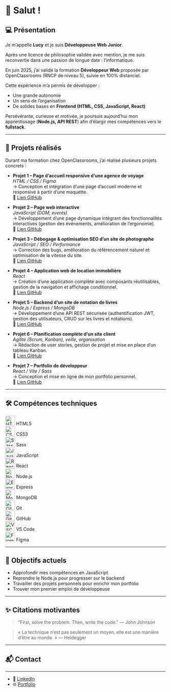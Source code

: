 # 👋 Salut !


## 💻 Présentation

Je m’appelle **Lucy** et je suis **Développeuse Web Junior**.  

Après une licence de philosophie validée avec mention, je me suis reconvertie dans une passion de longue date : l’informatique.  

En juin 2025, j’ai validé la formation **Développeur Web** proposée par OpenClassrooms (RNCP de niveau 5), suivie en 100% distanciel.  

Cette expérience m’a permis de développer :  
- Une grande autonomie  
- Un sens de l’organisation  
- De solides bases en **Frontend (HTML, CSS, JavaScript, React)**  

Persévérante, curieuse et motivée, je poursuis aujourd’hui mon apprentissage (**Node.js, API REST**) afin d’élargir mes compétences vers le **fullstack**.  

---

## 🚀 Projets réalisés

Durant ma formation chez OpenClassrooms, j’ai réalisé plusieurs projets concrets :

- **Projet 1 – Page d’accueil responsive d’une agence de voyage**  
  *HTML / CSS / Figma*  
  → Conception et intégration d’une page d’accueil moderne et responsive à partir d’une maquette.  
  🔗 [Lien GitHub](https://github.com/elhef010308/PROJET_2_Booki)

- **Projet 2 – Page web interactive**  
  *JavaScript (DOM, events)*  
  → Développement d’une page dynamique intégrant des fonctionnalités interactives (gestion des événements, amélioration de l’ergonomie).  
  🔗 [Lien GitHub](https://github.com/elhef010308/PROJET_3_Sophie_Bluel)

- **Projet 3 – Débogage & optimisation SEO d’un site de photographe**  
  *JavaScript / SEO / Performance*  
  → Correction des bugs, amélioration du référencement naturel et optimisation de la vitesse du site.  
  🔗 [Lien GitHub](https://github.com/elhef010308/PROJET_4_Nina_Carducci)

- **Projet 4 – Application web de location immobilière**  
  *React*  
  → Création d’une application complète avec composants réutilisables, gestion de la navigation et affichage conditionnel.  
  🔗 [Lien GitHub](https://github.com/elhef010308/PROJET_5_Kasa)

- **Projet 5 – Backend d’un site de notation de livres**  
  *Node.js / Express / MongoDB*  
  → Développement d’une API REST sécurisée (authentification JWT, gestion des utilisateurs, CRUD sur les livres et notations).  
  🔗 [Lien GitHub](https://github.com/elhef010308/PROJET_6_Mon_Vieux_Grimoire)

- **Projet 6 – Planification complète d’un site client**  
  *Agilité (Scrum, Kanban), veille, organisation*  
  → Rédaction de user stories, gestion de projet et mise en place d’un tableau Kanban.  
  🔗 [Lien GitHub](https://github.com/elhef010308/PROJET_7_Menu_Maker)

- **Projet 7 – Portfolio de développeur**  
  *React / Vite / Sass*  
  → Conception et mise en ligne de mon portfolio personnel.  
  🔗 [Lien GitHub](https://github.com/elhef010308/PORTFOLIO)

---

## 🛠️ Compétences techniques

<img src="https://cdn.jsdelivr.net/gh/devicons/devicon/icons/html5/html5-original.svg" alt="HTML5" width="30"/> HTML5  
<img src="https://cdn.jsdelivr.net/gh/devicons/devicon/icons/css3/css3-original.svg" alt="CSS3" width="30"/> CSS3  
<img src="https://cdn.jsdelivr.net/gh/devicons/devicon/icons/sass/sass-original.svg" alt="Sass" width="30"/> Sass  
<img src="https://cdn.jsdelivr.net/gh/devicons/devicon/icons/javascript/javascript-original.svg" alt="JavaScript" width="30"/> JavaScript  
<img src="https://cdn.jsdelivr.net/gh/devicons/devicon/icons/react/react-original.svg" alt="React" width="30"/> React  
<img src="https://cdn.jsdelivr.net/gh/devicons/devicon/icons/nodejs/nodejs-original.svg" alt="Node.js" width="30"/> Node.js  
<img src="https://cdn.jsdelivr.net/gh/devicons/devicon/icons/express/express-original.svg" alt="Express" width="30"/> Express  
<img src="https://cdn.jsdelivr.net/gh/devicons/devicon/icons/mongodb/mongodb-original.svg" alt="MongoDB" width="30"/> MongoDB  
<img src="https://cdn.jsdelivr.net/gh/devicons/devicon/icons/git/git-original.svg" alt="Git" width="30"/> Git  
<img src="https://cdn.jsdelivr.net/gh/devicons/devicon/icons/github/github-original.svg" alt="GitHub" width="30"/> GitHub  
<img src="https://cdn.jsdelivr.net/gh/devicons/devicon/icons/vscode/vscode-original.svg" alt="VSCode" width="30"/> VS Code  
<img src="https://cdn.jsdelivr.net/gh/devicons/devicon/icons/figma/figma-original.svg" alt="Figma" width="30"/> Figma  

---

## 🎯 Objectifs actuels

- Approfondir mes compétences en JavaScript  
- Reprendre le Node.js pour progresser sur le backend  
- Travailler des projets personnels pour enrichir mon portfolio  
- Trouver mon premier emploi de développeuse  

---

## ✨ Citations motivantes

> “First, solve the problem. Then, write the code.” — John Johnson  

> « La technique n’est pas seulement un moyen, elle est une manière d’être au monde. » — Heidegger  

---

## 📬 Contact
---

- 🎒 [LinkedIn]([URL_DE_TON_LINKEDIN](https://www.linkedin.com/in/lucy-fougerard-6a126632a/))  
- 🌐 [Portfolio]([URL_DE_TON_PORTFOLIO](https://elhef010308.github.io/PORTFOLIO/))  
